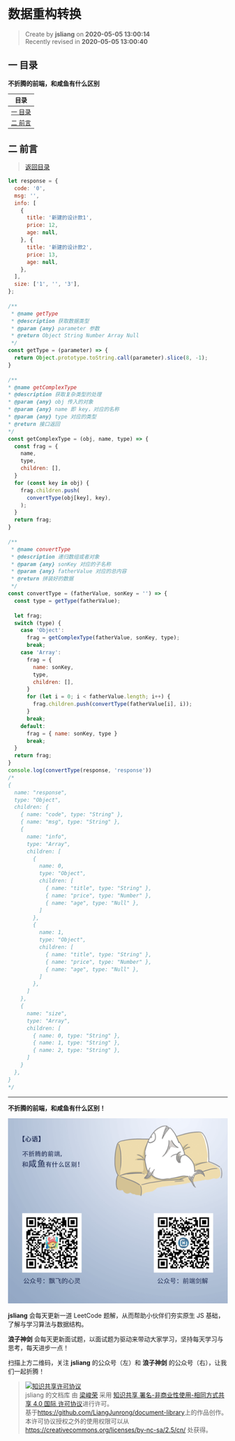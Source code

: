 数据重构转换
===

> Create by **jsliang** on **2020-05-05 13:00:14**  
> Recently revised in **2020-05-05 13:00:40**

## <a name="chapter-one" id="chapter-one"></a>一 目录

**不折腾的前端，和咸鱼有什么区别**

| 目录 |
| --- | 
| [一 目录](#chapter-one) | 
| <a name="catalog-chapter-two" id="catalog-chapter-two"></a>[二 前言](#chapter-two) |

## <a name="chapter-two" id="chapter-two"></a>二 前言

> [返回目录](#chapter-one)

```js
let response = {
  code: '0',
  msg: '',
  info: [
    {
      title: '新建的设计款1',
      price: 12,
      age: null,
    }, {
      title: '新建的设计款2',
      price: 13,
      age: null,
    },
  ],
  size: ['1', '', '3'],
};

/**
 * @name getType
 * @description 获取数据类型
 * @param {any} parameter 参数
 * @return Object String Number Array Null
 */
const getType = (parameter) => {
  return Object.prototype.toString.call(parameter).slice(8, -1);
}

/**
* @name getComplexType
* @description 获取复杂类型的处理
* @param {any} obj 传入的对象
* @param {any} name 即 key，对应的名称
* @param {any} type 对应的类型
* @return 接口返回
*/
const getComplexType = (obj, name, type) => {
  const frag = {
    name,
    type,
    children: [],
  }
  for (const key in obj) {
    frag.children.push(
      convertType(obj[key], key),
    );
  }
  return frag;
}

/**
 * @name convertType
 * @description 递归数组或者对象
 * @param {any} sonKey 对应的子名称
 * @param {any} fatherValue 对应的总内容
 * @return 拼装好的数据
 */
const convertType = (fatherValue, sonKey = '') => {
  const type = getType(fatherValue);

  let frag;
  switch (type) {
    case 'Object':
      frag = getComplexType(fatherValue, sonKey, type);
      break;
    case 'Array':
      frag = {
        name: sonKey,
        type,
        children: [],
      }
      for (let i = 0; i < fatherValue.length; i++) {
        frag.children.push(convertType(fatherValue[i], i));
      }
      break;
    default:
      frag = { name: sonKey, type }
      break;
  }
  return frag;
}
console.log(convertType(response, 'response'))
/*
{
  name: "response",
  type: "Object",
  children: {
    { name: "code", type: "String" },
    { name: "msg", type: "String" },
    {
      name: "info",
      type: "Array",
      children: [
        {
          name: 0,
          type: "Object",
          children: [
            { name: "title", type: "String" },
            { name: "price", type: "Number" },
            { name: "age", type: "Null" },
          ]
        },
        {
          name: 1,
          type: "Object",
          children: [
            { name: "title", type: "String" },
            { name: "price", type: "Number" },
            { name: "age", type: "Null" },
          ]
        },
      ]
    },
    {
      name: "size",
      type: "Array",
      children: [
        { name: 0, type: "String" },
        { name: 1, type: "String" },
        { name: 2, type: "String" },
      ]
    }
  },
}
*/
```

---

**不折腾的前端，和咸鱼有什么区别！**

![图](../../../public-repertory/img/z-index-small.png)

**jsliang** 会每天更新一道 LeetCode 题解，从而帮助小伙伴们夯实原生 JS 基础，了解与学习算法与数据结构。

**浪子神剑** 会每天更新面试题，以面试题为驱动来带动大家学习，坚持每天学习与思考，每天进步一点！

扫描上方二维码，关注 **jsliang** 的公众号（左）和 **浪子神剑** 的公众号（右），让我们一起折腾！

> <a rel="license" href="http://creativecommons.org/licenses/by-nc-sa/4.0/"><img alt="知识共享许可协议" style="border-width:0" src="https://i.creativecommons.org/l/by-nc-sa/4.0/88x31.png" /></a><br /><span xmlns:dct="http://purl.org/dc/terms/" property="dct:title">jsliang 的文档库</span> 由 <a xmlns:cc="http://creativecommons.org/ns#" href="https://github.com/LiangJunrong/document-library" property="cc:attributionName" rel="cc:attributionURL">梁峻荣</a> 采用 <a rel="license" href="http://creativecommons.org/licenses/by-nc-sa/4.0/">知识共享 署名-非商业性使用-相同方式共享 4.0 国际 许可协议</a>进行许可。<br />基于<a xmlns:dct="http://purl.org/dc/terms/" href="https://github.com/LiangJunrong/document-library" rel="dct:source">https://github.com/LiangJunrong/document-library</a>上的作品创作。<br />本许可协议授权之外的使用权限可以从 <a xmlns:cc="http://creativecommons.org/ns#" href="https://creativecommons.org/licenses/by-nc-sa/2.5/cn/" rel="cc:morePermissions">https://creativecommons.org/licenses/by-nc-sa/2.5/cn/</a> 处获得。